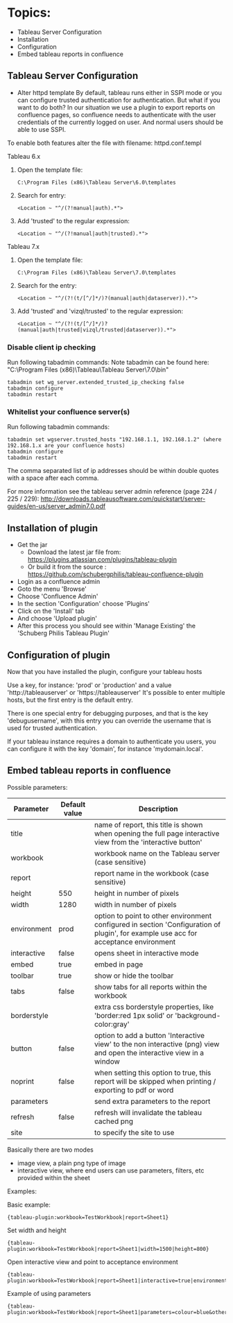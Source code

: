 # Topics:
* Tableau Server Configuration
* Installation
* Configuration
* Embed tableau reports in confluence

## Tableau Server Configuration
* Alter httpd template
By default, tableau runs either in SSPI mode or you can configure trusted authentication for authentication. But what if you want to do both?
In our situation we use a plugin to export reports on confluence pages, so confluence needs to authenticate with the user credentials of the currently logged on user. And normal users should be able to use SSPI.

To enable both features alter the file with filename: httpd.conf.templ

Tableau 6.x

1. Open the template file:

    ```C:\Program Files (x86)\Tableau Server\6.0\templates```

2. Search for entry:

    ```<Location ~ "^/(?!manual|auth).*">```

3. Add 'trusted' to the regular expression:

    ```<Location ~ "^/(?!manual|auth|trusted).*">```

Tableau 7.x

1. Open the template file:

    ```C:\Program Files (x86)\Tableau Server\7.0\templates```

2. Search for the entry:

    ```<Location ~ "^/(?!(t/[^/]*/)?(manual|auth|dataserver)).*">```

3. Add 'trusted' and 'vizql/trusted' to the regular expression:

    ```<Location ~ "^/(?!(t/[^/]*/)?(manual|auth|trusted|vizql/trusted|dataserver)).*">```

### Disable client ip checking
Run following tabadmin commands:
Note tabadmin can be found here: "C:\Program Files (x86)\Tableau\Tableau Server\7.0\bin"

	tabadmin set wg_server.extended_trusted_ip_checking false
	tabadmin configure
	tabadmin restart

### Whitelist your confluence server(s)
Run following tabadmin commands:

    tabadmin set wgserver.trusted_hosts "192.168.1.1, 192.168.1.2" (where 192.168.1.x are your confluence hosts)
    tabadmin configure
    tabadmin restart

The comma separated list of ip addresses should be within double quotes with a space after each comma.

For more information see the tableau server admin reference (page 224 / 225 / 229):
http://downloads.tableausoftware.com/quickstart/server-guides/en-us/server_admin7.0.pdf

## Installation of plugin
* Get the jar
    * Download the latest jar file from: https://plugins.atlassian.com/plugins/tableau-plugin
	* Or build it from the source : https://github.com/schubergphilis/tableau-confluence-plugin
* Login as a confluence admin
* Goto the menu 'Browse'
* Choose 'Confluence Admin'
* In the section 'Configuration' choose 'Plugins'
* Click on the 'Install' tab
* And choose 'Upload plugin'
* After this process you should see within 'Manage Existing' the 'Schuberg Philis Tableau Plugin'

## Configuration of plugin
Now that you have installed the plugin, configure your tableau hosts

Use a key, for instance: 'prod' or 'production' and a value 'http://tableauserver' or 'https://tableauserver'
It's possible to enter multiple hosts, but the first entry is the default entry.

There is one special entry for debugging purposes, and that is the key 'debugusername', with this entry you can override the username that is used for trusted authentication.

If your tableau instance requires a domain to authenticate you users, you can configure it with the key 'domain', for instance 'mydomain.local'.

## Embed tableau reports in confluence

Possible parameters:

| Parameter   | Default value | Description                           |
| ----------- | ------------- | ------------------------------------- |
| title       |               | name of report, this title is shown when opening the full page interactive view from the 'interactive button' |
| workbook    |               | workbook name on the Tableau server (case sensitive) |
| report      |               | report name in the workbook (case sensitive) |
| height      | 550           | height in number of pixels |
| width       | 1280          | width in number of pixels |
| environment | prod          | option to point to other environment configured in section 'Configuration of plugin', for example use acc for acceptance environment |
| interactive | false         | opens sheet in interactive mode |
| embed       | true          | embed in page |
| toolbar     | true          | show or hide the toolbar |
| tabs        | false         | show tabs for all reports within the workbook |
| borderstyle |               | extra css borderstyle properties, like 'border:red 1px solid' or 'background-color:gray' |
| button      | false         | option to add a button 'Interactive view' to the non interactive (png) view and open the interactive view in a window |
| noprint     | false         | when setting this option to true, this report will be skipped when printing / exporting to pdf or word |
| parameters  |               | send extra parameters to the report |
| refresh     | false         | refresh will invalidate the tableau cached png |
| site        |               | to specify the site to use |

Basically there are two modes
* image view, a plain png type of image
* interactive view, where end users can use parameters, filters, etc provided within the sheet

Examples:

Basic example:

    {tableau-plugin:workbook=TestWorkbook|report=Sheet1}

Set width and height

    {tableau-plugin:workbook=TestWorkbook|report=Sheet1|width=1500|height=800}

Open interactive view and point to acceptance environment

    {tableau-plugin:workbook=TestWorkbook|report=Sheet1|interactive=true|environment=acc}

Example of using parameters

    {tableau-plugin:workbook=TestWorkbook|report=Sheet1|parameters=colour=blue&othervalue=100}
